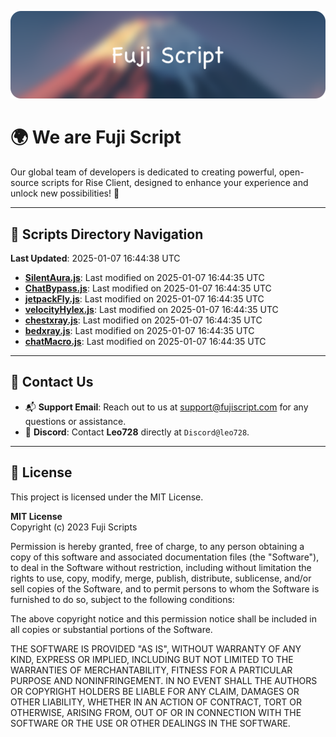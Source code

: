 ![Banner](.github/b.webp)

# 🌍 **We are Fuji Script**

Our global team of developers is dedicated to creating powerful, open-source scripts for Rise Client, designed to enhance your experience and unlock new possibilities! 🌟

---
<!-- SCRIPTS_NAVIGATION_START -->
## 📂 **Scripts Directory Navigation**

**Last Updated**: 2025-01-07 16:44:38 UTC

- **[SilentAura.js](scripts/SilentAura.js)**: Last modified on 2025-01-07 16:44:35 UTC
- **[ChatBypass.js](scripts/ChatBypass.js)**: Last modified on 2025-01-07 16:44:35 UTC
- **[jetpackFly.js](scripts/jetpackFly.js)**: Last modified on 2025-01-07 16:44:35 UTC
- **[velocityHylex.js](scripts/velocityHylex.js)**: Last modified on 2025-01-07 16:44:35 UTC
- **[chestxray.js](scripts/chestxray.js)**: Last modified on 2025-01-07 16:44:35 UTC
- **[bedxray.js](scripts/bedxray.js)**: Last modified on 2025-01-07 16:44:35 UTC
- **[chatMacro.js](scripts/chatMacro.js)**: Last modified on 2025-01-07 16:44:35 UTC

<!-- SCRIPTS_NAVIGATION_END -->

---

## 💬 **Contact Us**  
- 📬 **Support Email**: Reach out to us at [support@fujiscript.com](mailto:support@fujiscript.com) for any questions or assistance.  
- 💬 **Discord**: Contact **Leo728** directly at `Discord@leo728`.

---

## 📜 **License**

This project is licensed under the MIT License.  

**MIT License**  
Copyright (c) 2023 Fuji Scripts  

Permission is hereby granted, free of charge, to any person obtaining a copy of this software and associated documentation files (the "Software"), to deal in the Software without restriction, including without limitation the rights to use, copy, modify, merge, publish, distribute, sublicense, and/or sell copies of the Software, and to permit persons to whom the Software is furnished to do so, subject to the following conditions:  

The above copyright notice and this permission notice shall be included in all copies or substantial portions of the Software.  

THE SOFTWARE IS PROVIDED "AS IS", WITHOUT WARRANTY OF ANY KIND, EXPRESS OR IMPLIED, INCLUDING BUT NOT LIMITED TO THE WARRANTIES OF MERCHANTABILITY, FITNESS FOR A PARTICULAR PURPOSE AND NONINFRINGEMENT. IN NO EVENT SHALL THE AUTHORS OR COPYRIGHT HOLDERS BE LIABLE FOR ANY CLAIM, DAMAGES OR OTHER LIABILITY, WHETHER IN AN ACTION OF CONTRACT, TORT OR OTHERWISE, ARISING FROM, OUT OF OR IN CONNECTION WITH THE SOFTWARE OR THE USE OR OTHER DEALINGS IN THE SOFTWARE.  
